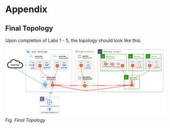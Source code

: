# Appendix  

## Final Topology

Upon completion of Labs 1 - 5, the topology should look like this:  

![Final Topology](images/end-lab-5.png)
_Fig. Final Topology_
